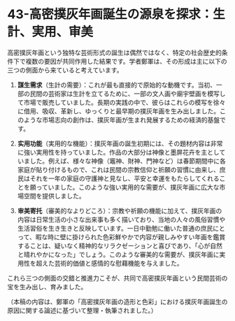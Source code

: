 
# 43-高密撲灰年画誕生の源泉を探求：生計、実用、审美

高密撲灰年画という独特な芸術形式の誕生は偶然ではなく、特定の社会歴史的条件下で複数の要因が共同作用した結果です。学者鄭軍は、その形成は主に以下の三つの側面から来ていると考えています。

1.  **謀生需求**（生計の需要）：これが最も直接的で原始的な動機です。当初、一部の民間の芸術家は生計を立てるために、一部の文人画や廟宇壁画を模写して市場で販売していました。長期の実践の中で、彼らはこれらの模写を徐々に借用、吸収、革新し、ゆっくりと最早期の撲灰年画を生み出しました。このような市場志向の創作は、撲灰年画が生まれ発展するための経済的基盤です。

2.  **实用功能**（実用的な機能）：撲灰年画の誕生初期には、その題材内容は非常に強い実用性を持っていました。作品の大部分は神像と墨屏花卉を主としていました。例えば、様々な神像（竈神、財神、門神など）は春節期間中に各家庭が貼り付けるもので、これは民間の宗教信仰と祈願の習慣に由来し、庶民はそれを一年の家庭の守護神と見なし、平安と幸運をもたらしてくれることを願っていました。このような強い実用的な需要が、撲灰年画に広大な市場空間を提供しました。

3.  **审美寄托**（審美的なよりどころ）：宗教や祈願の機能に加えて、撲灰年画の内容は日常生活の小さな出来事も多く描いており、当地の人々の風俗習慣や生活習俗を生き生きと反映しています。一日中勤勉に働いた普通の庶民にとって、暇な時に壁に掛けられた色彩鮮やかで内容が親しみやすい年画を鑑賞することは、疑いなく精神的なリラクゼーションと喜びであり、「心が自然と晴れやかになった」でしょう。このような審美的な需要が、撲灰年画に実用性を超えた芸術的価値と感情的な慰藉機能を与えました。

これら三つの側面の交錯と推進力こそが、共同で高密撲灰年画という民間芸術の宝を生み出し、育みました。

（本稿の内容は、鄭軍の「高密撲灰年画の造形と色彩」における撲灰年画誕生の原因に関する論述に基づいて整理・執筆されました。）
